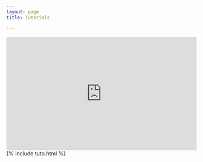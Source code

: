 ```yaml
---
layout: page
title: Tutorials

---
```

<iframe src="https://editor.p5js.org/vssunil1997/embed/T_kftxnbK" width="100%" height="300" style="border:none;"></iframe>
{% include tuto.html %}

